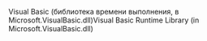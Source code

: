 <span data-ttu-id="0886f-101">Visual Basic (библиотека времени выполнения, в Microsoft.VisualBasic.dll)</span><span class="sxs-lookup"><span data-stu-id="0886f-101">Visual Basic Runtime Library (in Microsoft.VisualBasic.dll)</span></span>